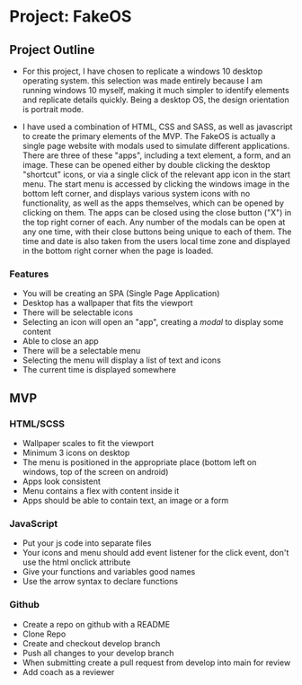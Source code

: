 # Project: FakeOS

## Project Outline

- For this project, I have chosen to replicate a windows 10 desktop operating system. this selection was made entirely because I am running windows 10 myself, making it much simpler to identify elements and replicate details quickly. Being a desktop OS, the design orientation is portrait mode.

- I have used a combination of HTML, CSS and SASS, as well as javascript to create the primary elements of the MVP. The FakeOS is actually a single page website with modals used to simulate different applications. There are three of these "apps", including a text element, a form, and an image. These can be opened either by double clicking the desktop "shortcut" icons, or via a single click of the relevant app icon in the start menu. The start menu is accessed by clicking the windows image in the bottom left corner, and displays various system icons with no functionality, as well as the apps themselves, which can be opened by clicking on them. The apps can be closed using the close button ("X") in the top right corner of each. Any number of the modals can be open at any one time, with their close buttons being unique to each of them. The time and date is also taken from the users local time zone and displayed in the bottom right corner when the page is loaded.

### Features

- You will be creating an SPA (Single Page Application)
- Desktop has a wallpaper that fits the viewport
- There will be selectable icons
- Selecting an icon will open an "app", creating a _modal_ to display some content
- Able to close an app
- There will be a selectable menu
- Selecting the menu will display a list of text and icons
- The current time is displayed somewhere

## MVP

### HTML/SCSS

- Wallpaper scales to fit the viewport
- Minimum 3 icons on desktop
- The menu is positioned in the appropriate place (bottom left on windows, top of the screen on android)
- Apps look consistent
- Menu contains a flex with content inside it
- Apps should be able to contain text, an image or a form

### JavaScript

- Put your js code into separate files
- Your icons and menu should add event listener for the click event, don't use the html onclick attribute
- Give your functions and variables good names
- Use the arrow syntax to declare functions

### Github

- Create a repo on github with a README
- Clone Repo
- Create and checkout develop branch
- Push all changes to your develop branch
- When submitting create a pull request from develop into main for review
- Add coach as a reviewer
